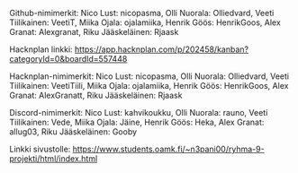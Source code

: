 Github-nimimerkit:
Nico Lust: nicopasma,
Olli Nuorala: Olliedvard,
Veeti Tiilikainen: VeetiT,
Miika Ojala: ojalamiika,
Henrik Göös: HenrikGoos,
Alex Granat: Alexgranat,
Riku Jääskeläinen: Rjaask

Hacknplan linkki: 
https://app.hacknplan.com/p/202458/kanban?categoryId=0&boardId=557448

Hacknplan-nimimerkit:
Nico Lust: nicopasma,
Olli Nuorala: Olliedvard,
Veeti Tiilikainen: VeetiTiili,
Miika Ojala: ojalamiika,
Henrik Göös: HenrikGoos,
Alex Granat: AlexGranatt,
Riku Jääskeläinen: Rjaask

Discord-nimimerkit:
Nico Lust: kahvikoukku,
Olli Nuorala: rauno,
Veeti Tiilikainen: Vede,
Miika Ojala: Jäine,
Henrik Göös: Heka,
Alex Granat: allug03,
Riku Jääskeläinen: Gooby

Linkki sivustolle:
https://www.students.oamk.fi/~n3pani00/ryhma-9-projekti/html/index.html
